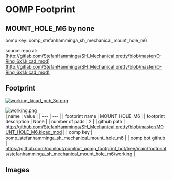 # OOMP Footprint  
## MOUNT_HOLE_M6  by none  
  
oomp key: oomp_stefanhamminga_sh_mechanical_mount_hole_m6  
  
source repo at: [http://gitlab.com/StefanHamminga/SH_Mechanical.pretty/blob/master/O-Ring_6x1.kicad_mod](http://gitlab.com/StefanHamminga/SH_Mechanical.pretty/blob/master/O-Ring_6x1.kicad_mod)  
## Footprint  
  
[![working_kicad_pcb_3d.png](working_kicad_pcb_3d_600.png)](working_kicad_pcb_3d.png)  
  
[![working.png](working_600.png)](working.png)  
| name | value | 
| --- | --- | 
| footprint name | MOUNT_HOLE_M6 | 
| footprint description | None | 
| number of pads | 2 | 
| github path | http://github.com/StefanHamminga/SH_Mechanical.pretty/blob/master/MOUNT_HOLE_M6.kicad_mod | 
| oomp key | oomp_stefanhamminga_sh_mechanical_mount_hole_m6 | 
| oomp bot github | https://github.com/oomlout/oomlout_oomp_footprint_bot/tree/main/footprints/stefanhamminga_sh_mechanical_mount_hole_m6/working | 
## Images  
